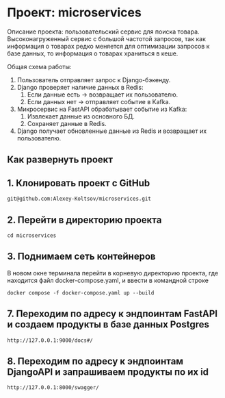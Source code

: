 # Проект: microservices
Описание проекта: пользовательский сервис для поиска товара. 
Высоконагруженный сервис с большой частотой запросов, так как информация о 
товарах редко меняется для оптимизации запросов к базе данных, то информация о 
товарах храниться в кеше.

Общая схема работы:
1. Пользователь отправляет запрос к Django-бэкенду.
2. Django проверяет наличие данных в Redis:
   1. Если данные есть → возвращает их пользователю.
   2. Если данных нет → отправляет событие в Kafka.
3. Микросервис на FastAPI обрабатывает событие из Kafka:
   1. Извлекает данные из основного БД.
   2. Сохраняет данные в Redis.
4. Django получает обновленные данные из Redis и возвращает их пользователю.

## Как развернуть проект

## 1. Клонировать проект с GitHub
```commandline
git@github.com:Alexey-Koltsov/microservices.git
```

## 2. Перейти в директорию проекта
```commandline
cd microservices
```

## 3. Поднимаем сеть контейнеров

В новом окне терминала перейти в корневую директорию проекта, где находится 
файл docker-compose.yaml, и ввести в командной строке
```commandline
docker compose -f docker-compose.yaml up --build
```

## 7. Переходим по адресу к эндпоинтам FastAPI и создаем продукты в базе данных Postgres
```commandline
http://127.0.0.1:9000/docs#/
```

## 8. Переходим по адресу к эндпоинтам DjangoAPI и запрашиваем продукты по их id
```commandline
http://127.0.0.1:8000/swagger/
```
